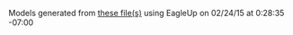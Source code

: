 Models generated from [these file(s)](https://raw.github.com/sparkfun/Lipo_Charger_Basic-miniUSB/V_1.0/Hardware/SparkFun_LiPo-Charger-Basic-MiniUSB.brd) using EagleUp on 02/24/15 at 0:28:35 -07:00
